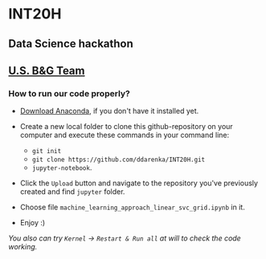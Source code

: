 # INT20H
## Data Science hackathon
## <ins>U.S. B&G Team</ins>

### How to run our code properly?
- [Download Anaconda](https://www.continuum.io/downloads), if you don't have it installed yet.

- Create a new local folder to clone this github-repository on your computer and execute these commands in your command line:
  - `git init`
  - `git clone https://github.com/ddarenka/INT20H.git`
  - `jupyter-notebook`.
  
- Click the `Upload` button and navigate to the repository you've previously created and find `jupyter` folder.

- Choose file `machine_learning_approach_linear_svc_grid.ipynb` in it.

- Enjoy :)

*You also can try `Kernel` -> `Restart & Run all` at will to check the code working.* 
